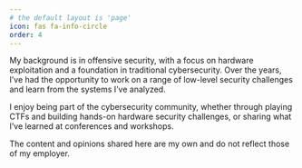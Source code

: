 ```yaml
---
# the default layout is 'page'
icon: fas fa-info-circle
order: 4
---
```


My background is in offensive security, with a focus on hardware exploitation and a foundation in traditional cybersecurity. Over the years, I’ve had the opportunity to work on a range of low-level security challenges and learn from the systems I’ve analyzed.

I enjoy being part of the cybersecurity community, whether through playing CTFs and building hands-on hardware security challenges, or sharing what I’ve learned at conferences and workshops.

The content and opinions shared here are my own and do not reflect those of my employer.
